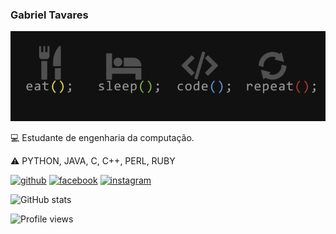 ### Gabriel Tavares
![](https://github.com/gabzin/gabzin/blob/main/x.png?raw=true)

:computer: Estudante de engenharia da computação.

:warning: PYTHON, JAVA, C, C++, PERL, RUBY



[<img src='https://cdn.jsdelivr.net/npm/simple-icons@3.0.1/icons/github.svg' alt='github' height='40'>](https://github.com/gabzin)  [<img src='https://cdn.jsdelivr.net/npm/simple-icons@3.0.1/icons/facebook.svg' alt='facebook' height='40'>](https://www.facebook.com/bielzintav)  [<img src='https://cdn.jsdelivr.net/npm/simple-icons@3.0.1/icons/instagram.svg' alt='instagram' height='40'>](https://www.instagram.com/gabrieltav27/)  

![GitHub stats](https://github-readme-stats.vercel.app/api?username=gabzin&show_icons=true)  

![Profile views](https://gpvc.arturio.dev/gabzin)  
